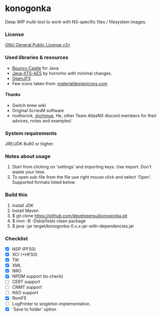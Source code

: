 # konogonka

Deep WIP multi-tool to work with NS-specific files / filesystem images.

### License

[GNU General Public License v3+](https://github.com/developersu/konogonka/blob/master/LICENSE)

### Used libraries & resources
* [Bouncy Castle](https://www.bouncycastle.org/) for Java.
* [Java-XTS-AES](https://github.com/horrorho/Java-XTS-AES) by horrorho with minimal changes.
* [OpenJFX](https://wiki.openjdk.java.net/display/OpenJFX/Main)
* Few icons taken from: [materialdesignicons.com](http://materialdesignicons.com/)

#### Thanks 
* Switch brew wiki
* Original ScriesM software
* roothorick, [shchmue](https://github.com/shchmue/), He, other Team AtlasNX discord members for their advices, notes and examples!

### System requirements

JRE/JDK 8u60 or higher.

### Notes about usage

1. Start from clicking on 'settings' and importing keys. Use import. Don't waste your time.
2. To open sub-file from the file use right mouse click and select 'Open'. Supported formats listed below.

### Build this

1. Install JDK
2. Install Maven
3. $ git clone https://github.com/developersu/konogonka.git
4. $ mvn -B -DskipTests clean package
5. $ java -jar target/konogonka-0.x.x-jar-with-dependencies.jar

### Checklist

* [x] NSP (PFS0)
* [x] XCI (+HFS0)
* [x] TIK
* [x] XML 
* [x] NRO
* [x] NPDM support (to check)
* [ ] CERT support
* [ ] CNMT support
* [ ] NSO support
* [x] RomFS
* [ ] LogPrinter to singleton implementation. 
* [x] 'Save to folder' option